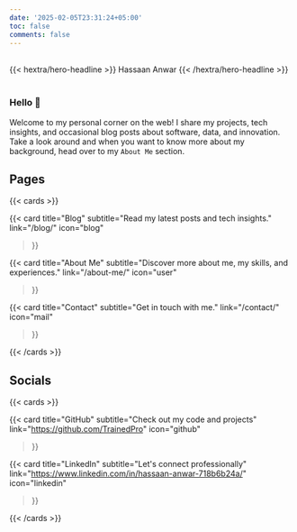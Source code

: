 ```yaml
---
date: '2025-02-05T23:31:24+05:00'
toc: false
comments: false
---
```


<br>

<div class="hx-text-center">
  {{< hextra/hero-headline >}}
  Hassaan Anwar
  {{< /hextra/hero-headline >}}
</div>

<br>

### Hello 👋
Welcome to my personal corner on the web! I share my projects, tech insights, and occasional blog posts about software, data, and innovation.  
Take a look around and when you want to know more about my background, head over to my `About Me` section.

## Pages

{{< cards >}}

  {{< card
    title="Blog"
    subtitle="Read my latest posts and tech insights."
    link="/blog/"
    icon="blog"
  >}}

  {{< card
    title="About Me"
    subtitle="Discover more about me, my skills, and experiences."
    link="/about-me/"
    icon="user"
  >}}

  {{< card
    title="Contact"
    subtitle="Get in touch with me."
    link="/contact/"
    icon="mail"
  >}}

{{< /cards >}}


## Socials

{{< cards >}}

  {{< card
    title="GitHub"
    subtitle="Check out my code and projects"
    link="https://github.com/TrainedPro"
    icon="github"
  >}}

  {{< card
    title="LinkedIn"
    subtitle="Let's connect professionally"
    link="https://www.linkedin.com/in/hassaan-anwar-718b6b24a/"
    icon="linkedin"
  >}}

{{< /cards >}}

